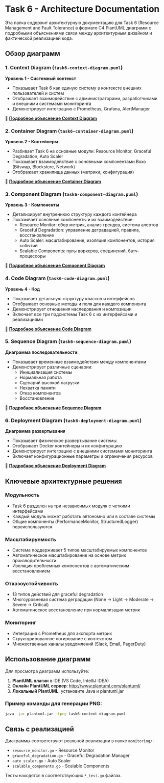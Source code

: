 # Task 6 - Architecture Documentation

Эта папка содержит архитектурную документацию для Task 6 (Resource Management and Fault Tolerance) в формате C4 PlantUML диаграмм с подробными объяснениями связи между архитектурным дизайном и фактической реализацией кода.

## Обзор диаграмм

### 1. Context Diagram (`task6-context-diagram.puml`)
**Уровень 1 - Системный контекст**
- Показывает Task 6 как единую систему в контексте внешних пользователей и систем
- Отображает взаимодействие с администраторами, разработчиками и внешними системами мониторинга
- Демонстрирует интеграцию с Prometheus, Grafana, AlertManager

📖 **[Подробное объяснение Context Diagram](task6-context-diagram-explanation.md)**

### 2. Container Diagram (`task6-container-diagram.puml`)
**Уровень 2 - Контейнеры**
- Разбивает Task 6 на основные модули: Resource Monitor, Graceful Degradation, Auto Scaler
- Показывает взаимодействие с основными компонентами Boxo (Bitswap, Blockstore, Network)
- Отображает хранилища данных (метрики, конфигурация)

📖 **[Подробное объяснение Container Diagram](task6-container-diagram-explanation.md)**

### 3. Component Diagram (`task6-component-diagram.puml`)
**Уровень 3 - Компоненты**
- Детализирует внутреннюю структуру каждого контейнера
- Показывает основные компоненты и их взаимодействие:
  - Resource Monitor: сбор метрик, анализ трендов, система алертов
  - Graceful Degradation: управление деградацией, правила, восстановление
  - Auto Scaler: масштабирование, изоляция компонентов, история событий
  - Scalable Components: пулы воркеров, соединений, батч-процессоры

📖 **[Подробное объяснение Component Diagram](task6-component-diagram-explanation.md)**

### 4. Code Diagram (`task6-code-diagram.puml`)
**Уровень 4 - Код**
- Показывает детальную структуру классов и интерфейсов
- Отображает основные методы и поля для каждого компонента
- Демонстрирует отношения наследования и композиции
- Включает все три подсистемы Task 6 с их интерфейсами и реализациями

📖 **[Подробное объяснение Code Diagram](task6-code-diagram-explanation.md)**

### 5. Sequence Diagram (`task6-sequence-diagram.puml`)
**Диаграмма последовательности**
- Показывает временные взаимодействия между компонентами
- Демонстрирует различные сценарии:
  - Инициализация системы
  - Нормальная работа
  - Сценарий высокой нагрузки
  - Нехватка памяти
  - Отказ компонентов
  - Восстановление

📖 **[Подробное объяснение Sequence Diagram](task6-sequence-diagram-explanation.md)**

### 6. Deployment Diagram (`task6-deployment-diagram.puml`)
**Диаграмма развертывания**
- Показывает физическое развертывание системы
- Отображает Docker контейнеры и их конфигурацию
- Демонстрирует интеграцию с внешними системами мониторинга
- Включает конфигурационные параметры и ограничения ресурсов

📖 **[Подробное объяснение Deployment Diagram](task6-deployment-diagram-explanation.md)**

## Ключевые архитектурные решения

### Модульность
- Task 6 разделен на три независимых модуля с четкими интерфейсами
- Каждый модуль может работать автономно или в составе системы
- Общие компоненты (PerformanceMonitor, StructuredLogger) переиспользуются

### Масштабируемость
- Система поддерживает 5 типов масштабируемых компонентов
- Автоматическое масштабирование на основе метрик производительности
- Изоляция проблемных компонентов с автоматическим восстановлением

### Отказоустойчивость
- 13 типов действий для graceful degradation
- Многоуровневая система деградации (None → Light → Moderate → Severe → Critical)
- Автоматическое восстановление при нормализации метрик

### Мониторинг
- Интеграция с Prometheus для экспорта метрик
- Структурированное логирование с контекстом
- Множественные каналы уведомлений (Slack, Email, PagerDuty)

## Использование диаграмм

Для просмотра диаграмм используйте:
1. **PlantUML плагин** в IDE (VS Code, IntelliJ IDEA)
2. **Онлайн PlantUML сервер**: http://www.plantuml.com/plantuml/
3. **Локальный PlantUML**: установите Java и plantuml.jar

### Пример команды для генерации PNG:
```bash
java -jar plantuml.jar -tpng task6-context-diagram.puml
```

## Связь с реализацией

Диаграммы соответствуют реальной реализации в папке `monitoring/`:
- `resource_monitor.go` - Resource Monitor
- `graceful_degradation.go` - Graceful Degradation Manager  
- `auto_scaler.go` - Auto Scaler
- `scalable_components.go` - Scalable Components

Тесты находятся в соответствующих `*_test.go` файлах.